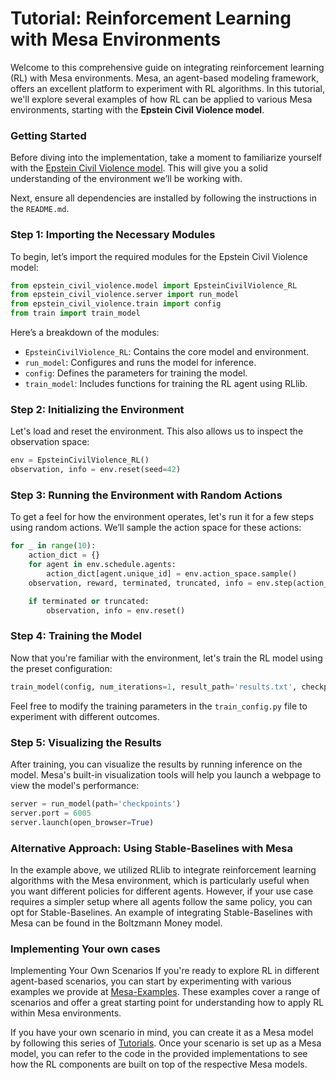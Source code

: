# Tutorial: Reinforcement Learning with Mesa Environments

Welcome to this comprehensive guide on integrating reinforcement learning (RL) with Mesa environments. Mesa, an agent-based modeling framework, offers an excellent platform to experiment with RL algorithms. In this tutorial, we'll explore several examples of how RL can be applied to various Mesa environments, starting with the **Epstein Civil Violence model**.

### Getting Started

Before diving into the implementation, take a moment to familiarize yourself with the [Epstein Civil Violence model](./epstein_civil_violence/README.md). This will give you a solid understanding of the environment we’ll be working with.

Next, ensure all dependencies are installed by following the instructions in the `README.md`.

### Step 1: Importing the Necessary Modules

To begin, let’s import the required modules for the Epstein Civil Violence model:

```python
from epstein_civil_violence.model import EpsteinCivilViolence_RL
from epstein_civil_violence.server import run_model
from epstein_civil_violence.train import config
from train import train_model
```

Here’s a breakdown of the modules:

- `EpsteinCivilViolence_RL`: Contains the core model and environment.
- `run_model`: Configures and runs the model for inference.
- `config`: Defines the parameters for training the model.
- `train_model`: Includes functions for training the RL agent using RLlib.

### Step 2: Initializing the Environment

Let's load and reset the environment. This also allows us to inspect the observation space:

```python
env = EpsteinCivilViolence_RL()
observation, info = env.reset(seed=42)
```

### Step 3: Running the Environment with Random Actions

To get a feel for how the environment operates, let's run it for a few steps using random actions. We’ll sample the action space for these actions:

```python
for _ in range(10):
    action_dict = {}
    for agent in env.schedule.agents:
        action_dict[agent.unique_id] = env.action_space.sample()
    observation, reward, terminated, truncated, info = env.step(action_dict)

    if terminated or truncated:
        observation, info = env.reset()
```

### Step 4: Training the Model

Now that you're familiar with the environment, let's train the RL model using the preset configuration:

```python
train_model(config, num_iterations=1, result_path='results.txt', checkpoint_dir='checkpoints')
```

Feel free to modify the training parameters in the `train_config.py` file to experiment with different outcomes.

### Step 5: Visualizing the Results

After training, you can visualize the results by running inference on the model. Mesa's built-in visualization tools will help you launch a webpage to view the model's performance:

```python
server = run_model(path='checkpoints')
server.port = 6005
server.launch(open_browser=True)
```


### Alternative Approach: Using Stable-Baselines with Mesa
In the example above, we utilized RLlib to integrate reinforcement learning algorithms with the Mesa environment, which is particularly useful when you want different policies for different agents. However, if your use case requires a simpler setup where all agents follow the same policy, you can opt for Stable-Baselines. An example of integrating Stable-Baselines with Mesa can be found in the Boltzmann Money model.

### Implementing Your own cases
Implementing Your Own Scenarios
If you're ready to explore RL in different agent-based scenarios, you can start by experimenting with various examples we provide at [Mesa-Examples](https://github.com/harshmahesheka/mesa_rl/tree/master). These examples cover a range of scenarios and offer a great starting point for understanding how to apply RL within Mesa environments.

If you have your own scenario in mind, you can create it as a Mesa model by following this series of [Tutorials](https://mesa.readthedocs.io/en/stable/tutorials/intro_tutorial.html). Once your scenario is set up as a Mesa model, you can refer to the code in the provided implementations to see how the RL components are built on top of the respective Mesa models. 